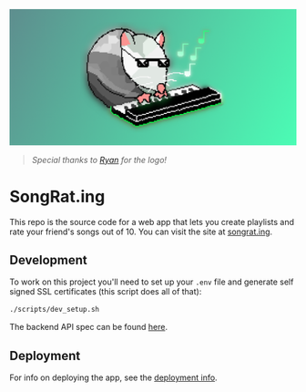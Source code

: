 ![song rat logo](./song_rat.png)

> *Special thanks to [Ryan](https://github.com/RyanTurley) for the logo!*

# SongRat.ing

This repo is the source code for a web app that lets you create playlists and
rate your friend's songs out of 10. You can visit the site at
[songrat.ing](https://songrat.ing).

## Development

To work on this project you'll need to set up your `.env` file and generate self
signed SSL certificates (this script does all of that):

```bash
./scripts/dev_setup.sh
```

The backend API spec can be found [here](./docs/openapi.yml).

## Deployment

For info on deploying the app, see the [deployment info](./docs/deployment.md).
